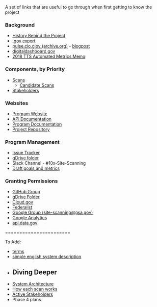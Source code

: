 A set of links that are useful to go through when first getting to know the project 

### Background
* [History Behind the Project](/about/project-management/project-history.md)
* [.gov export](https://github.com/cisagov/dotgov-data/blob/main/current-federal.csv)
* [pulse.cio.giov (archive.org)](https://web.archive.org/web/20171114004224/https://pulse.cio.gov/) - [blogpost](https://18f.gsa.gov/2015/06/02/taking-the-pulse-of-the-federal-governments-web-presence/)
* [digitaldashboard.gov](https://digitaldashboard.gov)
* [2018 TTS Automated Metrics Memo](https://docs.google.com/document/d/1Yntar54u0nx7Cfda4IPBfvLBIb8PaDsV8mN9jyQo6Zo/edit)

### Components, by Priority 
* [Scans](https://digital.gov/guides/site-scanning/understand-the-data/)
  * [Candidate Scans](https://github.com/GSA/site-scanning-documentation/blob/main/pages/candidate-scans.md)
* [Stakeholders](/about/project-management/stakeholders.md)


###  Websites 

* [Program Website](https://digital.gov/site-scanning)
* [API Documentation](https://open.gsa.gov/api/site-scanning-api/)
* [Program Documentation](https://github.com/18F/site-scanning-documentation)
* [Project Repository](https://github.com/GSA/site-scanning)

### Program Management 
* [Issue Tracker](https://github.com/GSA/site-scanning/issues)
* [gDrive folder](https://drive.google.com/drive/u/1/folders/10jBbaVSWfSzyHouksFzseExKb7GAxq7e?ths=true)
* Slack Channel - #10x-Site-Scanning
* [Draft goals and metrics](/about/project-management/goals-and-metrics.md)

### Granting Permissions
* [GitHub Group](https://github.com/orgs/18F/teams/10x-site-scanning)
* [gDrive Folder](https://drive.google.com/drive/u/1/folders/10jBbaVSWfSzyHouksFzseExKb7GAxq7e?ths=true)
* [Cloud.gov](https://dashboard.fr.cloud.gov/)
* [Federalist](https://federalist.18f.gov/)
* [Google Group (site-scanning@gsa.gov)](https://groups.google.com/u/1/a/gsa.gov/g/site-scanning)
* [Google Analytics](https://www.google.com/analytics)
* [api.data.gov](https://api.data.gov/admin)


======================= 

To Add: 
* [terms](/about/project-terms.md)
* [simple english system description](https://github.com/18F/Spotlight/blob/master/docs/simple-english-system-description.md)
* ## Diving Deeper 
* [System Architecture](https://github.com/18F/spotlight/blob/master/docs/Architecture.md)
* [How each scan works](/scans#active)
* [Active Stakeholders](/about/project-management/stakeholders.md)
* Phase 4 plans 

